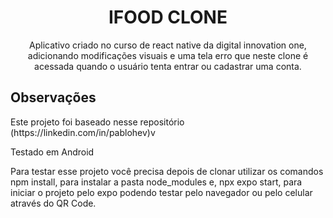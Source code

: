 
<h1 align="center">
    IFOOD CLONE 
</h1>

<p align="center">
    Aplicativo criado no curso de react native da digital innovation one,
    adicionando modificações visuais e uma tela erro que neste clone é acessada quando o usuário tenta entrar ou cadastrar uma conta.
</p>

## Observações
<p>Este projeto foi baseado nesse repositório (https://linkedin.com/in/pablohev)v</p>
<p>Testado em Android</p>
<p>Para testar esse projeto você precisa depois de clonar utilizar os comandos 
npm install, para instalar a pasta node_modules e, npx expo start, para iniciar o projeto pelo expo podendo testar pelo navegador ou pelo celular através do QR Code.
</p>